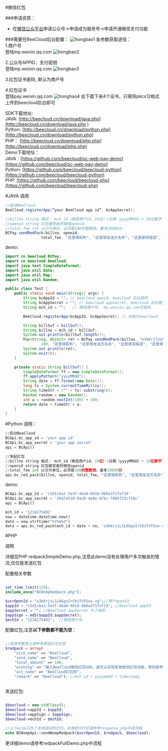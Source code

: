 #微信红包

###申请资质：

* 在[微信公众平台](https://mp.wexin.qq.com)申请公众号->申请成为服务号->申请开通微信支付功能

###需要在BeeCloud后台配置：
![hongbao1](http://beeclouddoc.qiniudn.com/红包1.png)
各参数获取途径：  
1.商户号  
登陆mp.weixin.qq.com
![hongbao2](http://beeclouddoc.qiniudn.com/红包2.png)

2.公众号APPID，支付密钥  
登陆mp.weixin.qq.com
![hongbao3](http://beeclouddoc.qiniudn.com/红包3.png) 

3.红包证书密码, 默认为商户号

4.红包证书  
登陆pay.weixin.qq.com
![honghao4](http://beeclouddoc.qiniudn.com/红包4.png)
会下载下来4个证书，只需将pkcs12格式上传到beecloud后台即可

SDK下载地址:   
JAVA:  [http://beecloud.cn/download/java.php](http://beecloud.cn/download/java.php )   
Python: [http://beecloud.cn/download/python.php](http://beecloud.cn/download/python.php)   
PHP： [http://beecloud.cn/download/php.php](http://beecloud.cn/download/php.php)   
Demo下载地址：  
JAVA：[https://github.com/beecloud/pc-web-pay-demo](https://github.com/beecloud/pc-web-pay-demo)   
Python: [https://github.com/beecloud/beecloud-python](https://github.com/beecloud/beecloud-python)   
PHP:  [https://github.com/beecloud/beecloud-php](https://github.com/beecloud/beecloud-php)  


#JAVA
调用

```java
//启动BeeCloud
BeeCloud.registerApp(“your BeeCloud app id”, bcAppSecret);
```

```java
//billno string 格式： mch_id（微信商户id，10位）+日期（yyyyMMdd）+ 10位数字（每天唯一）共计28位，如1234567890201504180000000001
//openid string 红包接受者的微信openid
//total_fee int 以分为单位，必须是100的整数倍，最多20000分
BCPay.sendRedPack(billno, openid,
                total_fee, "这里填昵称", "这里填发送方名称", "这里是祝福语", "这里填活动名称", "这里填备注");
```

demo: 
 
```java
import cn.beecloud.BCPay;
import cn.beecloud.BeeCloud;
import java.text.SimpleDateFormat;
import java.util.Date;
import java.util.Map;
import java.util.Random;

public class Test {
    public static void main(String[] args) {
        String bcAppId = ""; // beecloud appid, beecloud 后台提供
        String bcAppSecret = ""; // beecloud appsecret, beecloud 后台提供
        String mch_id = "";   // 微信商户号， mp.weixin.qq.com可查到

        BeeCloud.registerApp(bcAppId, bcAppSecret); // 初始化beecloud

        String billSuf = billSuf();
        String billno = mch_id + billSuf;
        System.out.println(billSuf.length());
        Map<String, Object> ret = BCPay.sendRedPack(billno, "o3kKrjlUsMnv__cK5DYZMl0JoAkY",
                100, "这里填昵称", "这里填发送方名称", "这里是祝福语", "这里填活动名称", "这里填备注");
        System.out.println(ret);
        System.exit(0);
    }

    private static String billSuf() {
        SimpleDateFormat ff = new SimpleDateFormat();
        ff.applyPattern("yyyyMMdd");
        String date = ff.format(new Date());
        long ts = System.currentTimeMillis();
        String timeStr = ("" + ts).substring(6);
        Random random = new Random();
        int a = random.nextInt(100) + 100;
        return date + timeStr + a;
    }
}
```

#Python
调用：

```python
//启动BeeCloud
BCApi.bc_app_id = 'your app id'
BCApi.bc_app_secret = 'your app secret'
api = BCApi()

//发起红包
//billno string 格式： mch_id（微信商户id，10位）+日期（yyyyMMdd）+ 10位数字（每天唯一）共计28位，如1234567890201504180000000001
//openid string 红包接受者的微信openid
//total_fee int 以分为单位，必须是100的整数倍，最多20000分
api.bc_red_pack(billno, openid, total_fee, "这里填昵称", "这里填发送方名称", "这里是祝福语", "这里填活动名称", "这里填备注")
```

demo:

```python
BCApi.bc_app_id = 'c5d1cba1-5e3f-4ba0-941d-9b0a371fe719'
BCApi.bc_app_secret = '39a7a518-9ac8-4a9e-87bc-7885f33cf18c'
api = BCApi()

mch_id = '1234275402'
now = datetime.datetime.now()
date = now.strftime("%Y%m%d")
data = api.bc_red_pack(mch_id + date + no, 'o3kKrjsL1LAGguIrCKsTtFGxo-zg', 100, 'nick', 'nick', '中文', 'act', 'remark')
```

#PHP

调用

详细见PHP redpackSimpleDemo.php,注意此demo没有处理用户多次触发的情况,仅仅是发送红包

配置相关参数

```php

set_time_limit(120);
include_once("BCWxmpRedpack.php");

$usrOpenId = "o3kKrjsL1LAGguIrCKsTtFGxo-zg";//用户openId
$appId = "c5d1cba1-5e3f-4ba0-941d-9b0a371fe719"; //BeeCloud appId
$appSecret = ""; //BeeCloud appSecret 为了保密
$appSign = md5($appId.$appSecret); 
$mchId = "1234275402";  //微信商户号

```


配置红包,注意**以下参数都不能为空**：


```php

//具体参数意义请参考微信红包文档
$redpack = array(
    "nick_name" => "BeeCloud",
    "send_name" => "BeeCloud",
    "total_amount" => 100,
    "wishing" => "接入BeeCloud微信红包SDK，就可以实现发放微信红包功能，策划各种脑洞大开的粉丝活动啦！",
    "act_name" => "BeeCloud红包雨",
    "remark" => "BeeCloud"); //mch_id + yyyymmdd + timestamp
    
```

发送红包:

~~~php

$beecloud = new stdClass();
$beecloud->appId = $appId;
$beecloud->appSign = $appSign;
$beecloud->mchId = $mchId;

//以下echo只为了本地调试时打印，在微信中打印请参考response.php中得流程
echo BCWxmpApi::sendWxmpRedpack($usrOpenId, $redpack, $beecloud);
~~~


更详细demo请参考redpackFullDemo.php中流程